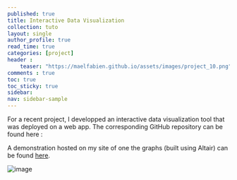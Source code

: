 ```yaml
---
published: true
title: Interactive Data Visualization
collection: tuto
layout: single
author_profile: true
read_time: true
categories: [project]
header :
    teaser: "https://maelfabien.github.io/assets/images/project_10.png"
comments : true
toc: true
toc_sticky: true
sidebar:
nav: sidebar-sample
---
```


For a recent project, I developped an interactive data visualization tool that was deployed on a web app. The corresponding GitHub repository can be found here :

<div class="github-card" data-github="maelfabien/DataVisualization" data-width="100%" data-height="" data-theme="default"></div>
<script src="//cdn.jsdelivr.net/github-cards/latest/widget.js"></script>

A demonstration hosted on my site of one the graphs (built using Altair) can be found [here](https://maelfabien.github.io/tsne).

![image](https://maelfabien.github.io/assets/images/data_viz.png)
